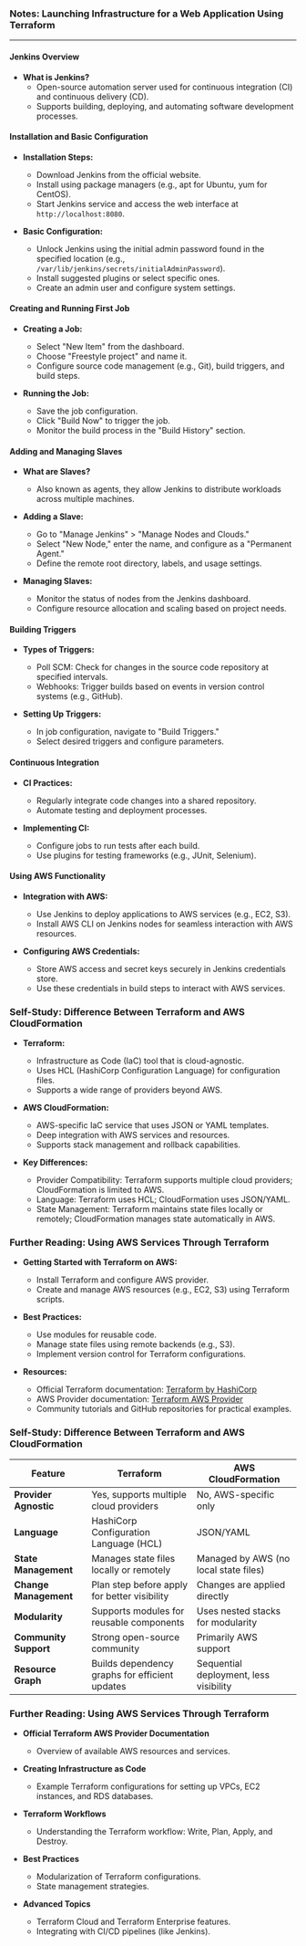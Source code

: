 ### Notes: Launching Infrastructure for a Web Application Using Terraform

---
#### Jenkins Overview
- **What is Jenkins?**
  - Open-source automation server used for continuous integration (CI) and continuous delivery (CD).
  - Supports building, deploying, and automating software development processes.

#### Installation and Basic Configuration
- **Installation Steps:**
  - Download Jenkins from the official website.
  - Install using package managers (e.g., apt for Ubuntu, yum for CentOS).
  - Start Jenkins service and access the web interface at `http://localhost:8080`.
  
- **Basic Configuration:**
  - Unlock Jenkins using the initial admin password found in the specified location (e.g., `/var/lib/jenkins/secrets/initialAdminPassword`).
  - Install suggested plugins or select specific ones.
  - Create an admin user and configure system settings.

#### Creating and Running First Job
- **Creating a Job:**
  - Select "New Item" from the dashboard.
  - Choose "Freestyle project" and name it.
  - Configure source code management (e.g., Git), build triggers, and build steps.

- **Running the Job:**
  - Save the job configuration.
  - Click "Build Now" to trigger the job.
  - Monitor the build process in the "Build History" section.

#### Adding and Managing Slaves
- **What are Slaves?**
  - Also known as agents, they allow Jenkins to distribute workloads across multiple machines.

- **Adding a Slave:**
  - Go to "Manage Jenkins" > "Manage Nodes and Clouds."
  - Select "New Node," enter the name, and configure as a "Permanent Agent."
  - Define the remote root directory, labels, and usage settings.
  
- **Managing Slaves:**
  - Monitor the status of nodes from the Jenkins dashboard.
  - Configure resource allocation and scaling based on project needs.

#### Building Triggers
- **Types of Triggers:**
  - Poll SCM: Check for changes in the source code repository at specified intervals.
  - Webhooks: Trigger builds based on events in version control systems (e.g., GitHub).

- **Setting Up Triggers:**
  - In job configuration, navigate to "Build Triggers."
  - Select desired triggers and configure parameters.

#### Continuous Integration
- **CI Practices:**
  - Regularly integrate code changes into a shared repository.
  - Automate testing and deployment processes.
  
- **Implementing CI:**
  - Configure jobs to run tests after each build.
  - Use plugins for testing frameworks (e.g., JUnit, Selenium).

#### Using AWS Functionality
- **Integration with AWS:**
  - Use Jenkins to deploy applications to AWS services (e.g., EC2, S3).
  - Install AWS CLI on Jenkins nodes for seamless interaction with AWS resources.

- **Configuring AWS Credentials:**
  - Store AWS access and secret keys securely in Jenkins credentials store.
  - Use these credentials in build steps to interact with AWS services.


### Self-Study: Difference Between Terraform and AWS CloudFormation
- **Terraform:**
  - Infrastructure as Code (IaC) tool that is cloud-agnostic.
  - Uses HCL (HashiCorp Configuration Language) for configuration files.
  - Supports a wide range of providers beyond AWS.

- **AWS CloudFormation:**
  - AWS-specific IaC service that uses JSON or YAML templates.
  - Deep integration with AWS services and resources.
  - Supports stack management and rollback capabilities.

- **Key Differences:**
  - Provider Compatibility: Terraform supports multiple cloud providers; CloudFormation is limited to AWS.
  - Language: Terraform uses HCL; CloudFormation uses JSON/YAML.
  - State Management: Terraform maintains state files locally or remotely; CloudFormation manages state automatically in AWS.

### Further Reading: Using AWS Services Through Terraform
- **Getting Started with Terraform on AWS:**
  - Install Terraform and configure AWS provider.
  - Create and manage AWS resources (e.g., EC2, S3) using Terraform scripts.

- **Best Practices:**
  - Use modules for reusable code.
  - Manage state files using remote backends (e.g., S3).
  - Implement version control for Terraform configurations.

- **Resources:**
  - Official Terraform documentation: [Terraform by HashiCorp](https://www.terraform.io/docs/index.html)
  - AWS Provider documentation: [Terraform AWS Provider](https://registry.terraform.io/providers/hashicorp/aws/latest/docs)
  - Community tutorials and GitHub repositories for practical examples. 


### Self-Study: Difference Between Terraform and AWS CloudFormation

| Feature                | Terraform                                        | AWS CloudFormation                             |
|------------------------|--------------------------------------------------|------------------------------------------------|
| **Provider Agnostic**  | Yes, supports multiple cloud providers           | No, AWS-specific only                          |
| **Language**           | HashiCorp Configuration Language (HCL)          | JSON/YAML                                      |
| **State Management**   | Manages state files locally or remotely          | Managed by AWS (no local state files)         |
| **Change Management**  | Plan step before apply for better visibility     | Changes are applied directly                   |
| **Modularity**         | Supports modules for reusable components         | Uses nested stacks for modularity              |
| **Community Support**  | Strong open-source community                     | Primarily AWS support                           |
| **Resource Graph**     | Builds dependency graphs for efficient updates   | Sequential deployment, less visibility         |

### Further Reading: Using AWS Services Through Terraform

- **Official Terraform AWS Provider Documentation**
  - Overview of available AWS resources and services.
  
- **Creating Infrastructure as Code**
  - Example Terraform configurations for setting up VPCs, EC2 instances, and RDS databases.

- **Terraform Workflows**
  - Understanding the Terraform workflow: Write, Plan, Apply, and Destroy.

- **Best Practices**
  - Modularization of Terraform configurations.
  - State management strategies.

- **Advanced Topics**
  - Terraform Cloud and Terraform Enterprise features.
  - Integrating with CI/CD pipelines (like Jenkins).

